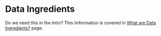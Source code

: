 # Data Ingredients

Do we need this in the intro? This iinformation is covered in [What are Data Ingredients?](../../../authoring-apps/data-editor/create-a-data-source/define-data-ingredients/what-are-data-ingredients.md) page.


